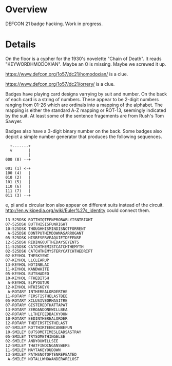 Overview
========

DEFCON 21 badge hacking.  Work in progress.

Details
=======
On the floor is a cypher for the 1930's novelette "Chain of Death".
It reads "KEYWORDHMODOXIAN".  Maybe an O is missing. Maybe we screwed it up.

https://www.defcon.org/1o57/dc21/homodoxian/ is a clue.

https://www.defcon.org/1o57/dc21/orrery/ is a clue.

Badges have playing card designs varrying by suit and number.  On the
back of each card is a string of numbers.  These appear to be 2-digit
numbers ranging from 01-26 which are ordinals into a mapping of
the alphabet.  The mapping is either the standard A-Z mapping or ROT-13,
seemingly indicated by the suit.  At least some of the sentence
fragements are from Rush's Tom Sawyer.

Badges also have a 3-digit binary number on the back.  Some badges also
depict a simple number generator that produces the following sequences.

      +-------+
      v       |
              |
    000 (0) --+

    001 (1) <-+
    100 (4)   |
    010 (2)   |
    101 (5)   |
    110 (6)   |
    111 (7)   |
    011 (3) --+

e, pi and a circular icon also appear on different suits instead of the circuit.
http://en.wikipedia.org/wiki/Euler%27s_identity could connect them.

    13-525DSK ROTTHIQTEENPROBABLYISNTRIGHT
    07-525DSK BUTTHISISFUNRIGHT
    10-525DSK THOUGHHISMINDISNOTFORRENT
     A-525DSK DONTPUTHIMDOWNASARROGANT
    05-525DSK HISRESERVEAQUIETDEFENSE
    12-525DSK RIDINGOUTTHEDAYSEYENTS
    11-525DSK CATCHTHEMISTCATCHTHEMYTH
    02-525DSK CATCHTHEMYSTERYCATCHTHEDRIFT
    02-KEYHOL THESKYSWI
    07-KEYHOL LLCLEARUP
    13-KEYHOL NOTINBLAC
    11-KEYHOL KANDWHITE
    05-KEYHOL BUTSHADEO
    10-KEYHOL FTHEBITSH
     A-KEYHOL ELPYOUTUR
    12-KEYHOL NTHISKEYX
     A-ROTARY INTHEREALORDERTHE
    11-ROTARY FIRSTISTHELASTBEE
    05-ROTARY XCLUSIVEORHASITRE
    07-ROTARY GISTEREDTHATTAPAT
    13-ROTARY ZEROANDONEWILLBEA
    02-ROTARY LLTHEFEEDBACKYOUN
    10-ROTARY EEDINTHEREALORDER
    12-ROTARY THEFIRSTISTHELAST
    07-SMILEY ROTTHIRTEENCANBEFUN
    10-SMILEY BUTSOMETIMESLEADSASTRAY
    05-SMILEY TRYSOMETHINGELSE
    02-SMILEY ANDYOUWILLSEE
    12-SMILEY THATFINDINGANSWERS
    11-SMILEY MAYTAKEYOUDOWN
    13-SMILEY PATHSNOTOFTENREPEATED
     A-SMILEY NOTALLWHOWANDERARELOST
